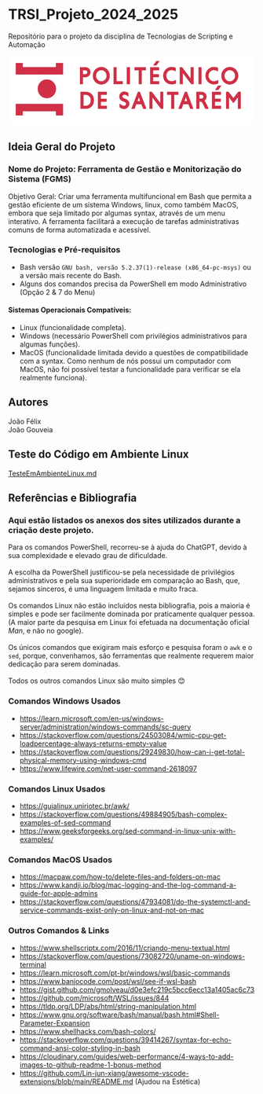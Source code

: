 # TRSI_Projeto_2024_2025
Repositório para o projeto da disciplina de Tecnologias de Scripting e Automação

![alt text](Imagens-PNGs/image-removebg-preview.png)

## Ideia Geral do Projeto
### Nome do Projeto: Ferramenta de Gestão e Monitorização do Sistema (FGMS)
Objetivo Geral:
Criar uma ferramenta multifuncional em Bash que permita a gestão eficiente de um sistema Windows, linux, como também MacOS, embora que seja limitado por algumas syntax, através de um menu interativo. A ferramenta facilitará a execução de tarefas administrativas comuns de forma automatizada e acessível.

### Tecnologias e Pré-requisitos
- Bash versão `GNU bash, versão 5.2.37(1)-release (x86_64-pc-msys)` ou a versão mais recente do Bash.
- Alguns dos comandos precisa da PowerShell em modo Administrativo (Opção 2 & 7 do Menu)
#### Sistemas Operacionais Compatíveis:
- Linux (funcionalidade completa).
- Windows (necessário PowerShell com privilégios administrativos para algumas funções).
- MacOS (funcionalidade limitada devido a questões de compatibilidade com a syntax. Como nenhum de nós possui um computador com MacOS, não foi possível testar a funcionalidade para verificar se ela realmente funciona).

## Autores
João Félix <br />
João Gouveia

## Teste do Código em Ambiente Linux
[TesteEmAmbienteLinux.md](https://github.com/joaofelix612/TRSI_Projeto_2024_2025/blob/main/TesteEmAmbienteLinux.md)

## Referências e Bibliografia
### Aqui estão listados os anexos dos sites utilizados durante a criação deste projeto. 
Para os comandos PowerShell, recorreu-se à ajuda do ChatGPT, devido à sua complexidade e elevado grau de dificuldade.<br />  
A escolha da PowerShell justificou-se pela necessidade de privilégios administrativos e pela sua superioridade em comparação ao Bash, que, sejamos sinceros, é uma linguagem limitada e muito fraca.<br />  
Os comandos Linux não estão incluídos nesta bibliografia, pois a maioria é simples e pode ser facilmente dominada por praticamente qualquer pessoa. (A maior parte da pesquisa em Linux foi efetuada na documentação oficial *Man*, e não no google).<br />  
Os únicos comandos que exigiram mais esforço e pesquisa foram o `awk` e o `sed`, porque, convenhamos, são ferramentas que realmente requerem maior dedicação para serem dominadas.<br />  
Todos os outros comandos Linux são muito simples 😊<br />

### Comandos Windows Usados
* https://learn.microsoft.com/en-us/windows-server/administration/windows-commands/sc-query <br />
* https://stackoverflow.com/questions/24503084/wmic-cpu-get-loadpercentage-always-returns-empty-value <br />
* https://stackoverflow.com/questions/29249830/how-can-i-get-total-physical-memory-using-windows-cmd <br />
* https://www.lifewire.com/net-user-command-2618097 <br />


### Comandos Linux Usados
* https://guialinux.uniriotec.br/awk/ <br />
* https://stackoverflow.com/questions/49884905/bash-complex-examples-of-sed-command <br />
* https://www.geeksforgeeks.org/sed-command-in-linux-unix-with-examples/ <br />

### Comandos MacOS Usados
* https://macpaw.com/how-to/delete-files-and-folders-on-mac <br />
* https://www.kandji.io/blog/mac-logging-and-the-log-command-a-guide-for-apple-admins <br />
* https://stackoverflow.com/questions/47934081/do-the-systemctl-and-service-commands-exist-only-on-linux-and-not-on-mac <br />

### Outros Comandos & Links
* https://www.shellscriptx.com/2016/11/criando-menu-textual.html <br />
* https://stackoverflow.com/questions/73082720/uname-on-windows-terminal <br />
* https://learn.microsoft.com/pt-br/windows/wsl/basic-commands <br />
* https://www.banjocode.com/post/wsl/see-if-wsl-bash <br />
* https://gist.github.com/gmolveau/d0e3efc219c5bcc6ecc13a1405ac6c73 <br />
* https://github.com/microsoft/WSL/issues/844 <br />
* https://tldp.org/LDP/abs/html/string-manipulation.html <br />
* https://www.gnu.org/software/bash/manual/bash.html#Shell-Parameter-Expansion <br />
* https://www.shellhacks.com/bash-colors/ <br />
* https://stackoverflow.com/questions/39414267/syntax-for-echo-command-ansi-color-styling-in-bash <br />
* https://cloudinary.com/guides/web-performance/4-ways-to-add-images-to-github-readme-1-bonus-method <br />
* https://github.com/Lin-jun-xiang/awesome-vscode-extensions/blob/main/README.md (Ajudou na Estética)<br />